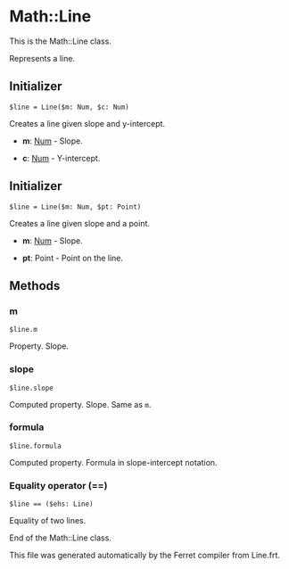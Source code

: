 # Math::Line

This is the Math::Line class.

Represents a line.


## Initializer

```
$line = Line($m: Num, $c: Num)
```

Creates a line given slope and y-intercept.


* __m__: [Num](/doc/std/Number.md) - Slope.

* __c__: [Num](/doc/std/Number.md) - Y-intercept.



## Initializer

```
$line = Line($m: Num, $pt: Point)
```

Creates a line given slope and a point.


* __m__: [Num](/doc/std/Number.md) - Slope.

* __pt__: Point - Point on the line.

## Methods

### m

```
$line.m
```

Property. Slope.



### slope

```
$line.slope
```

Computed property. Slope. Same as `m`.



### formula

```
$line.formula
```

Computed property. Formula in slope-intercept notation.



### Equality operator (==)

```
$line == ($ehs: Line)
```

Equality of two lines.





End of the Math::Line class.

This file was generated automatically by the Ferret compiler from
Line.frt.